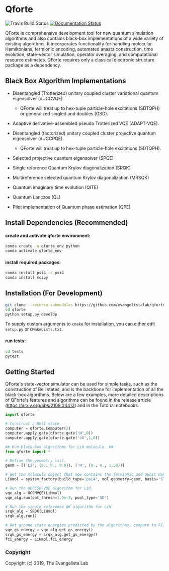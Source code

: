 Qforte
==============================
[//]: # (Badges)

![Travis Build Status](https://travis-ci.org/evangelistalab/qforte.svg?branch=master)
[![Documentation Status](https://readthedocs.org/projects/qforte/badge/?version=latest)](https://qforte.readthedocs.io/en/latest/?badge=latest)


QForte is comprehensive development tool for new quantum simulation algorithms and also contains black-box implementations of a wide variety of existing algorithms. 
It incorporates functionality for handling molecular Hamiltonians, fermionic
encoding, automated ansatz construction, time evolution, state-vector simulation, operator averaging, and computational resource estimates.
QForte requires only a classical electronic structure package as a dependency.

Black Box Algorithm Implementations
-----------------------------------
- Disentangled (Trotterized) unitary coupled cluster variational quantum eigensolver (dUCCVQE)
  - QForte will treat up to hex-tuple particle-hole excitations (SDTQPH) or generalized singled and doubles (GSD).


- Adaptive derivative-assembled pseudo Trotterized VQE (ADAPT-VQE).
  
  
- Disentangled (factorized) unitary coupled cluster projective quantum eigensolver (dUCCPQE)
  - QForte will treat up to hex-tuple particle-hole excitations (SDTQPH).
  
  
- Selected projective quantum eigensolver (SPQE)


- Single reference Quantum Krylov diagonalization (SRQK)


- Multireference selected quantum Krylov diagonalization (MRSQK)


- Quantum imaginary time evolution (QITE)


- Quantum Lanczos (QL)


- Pilot implementation of Quantum phase estimation (QPE)


Install Dependencies (Recommended)
----------------------------------

#### create and activate qforte environment:
```bash
conda create -n qforte_env python
conda activate qforte_env
```

#### install required packages:
```bash
conda install psi4 -c psi4
conda install scipy
```

Installation (For Development)
------------------------------

```bash
git clone --recurse-submodules https://github.com/evangelistalab/qforte.git
cd qforte
python setup.py develop
```

To supply custom arguments to `cmake` for installation, you can either edit `setup.py` or `CMakeLists.txt`.

#### run tests:
```bash
cd tests
pytest
```

Getting Started
---------------

QForte's state-vector simulator can be used for simple tasks, such as the construction of Bell states, and is the backbone for implementation of all the black-box algorithms. Below are a few examples, more detailed descriptions of QForte's features and algorithms can be found in the release article (https://arxiv.org/abs/2108.04413) and in the Tutorial notebooks.  

```python
import qforte

# Construct a Bell state.
computer = qforte.Computer(2)
computer.apply_gate(qforte.gate('H',0))
computer.apply_gate(qforte.gate('cX',1,0))

## Run black-box algorithms for LiH molecule. ##
from qforte import *

# Define the geometry list.
geom = [('Li', (0., 0., 0.0)), ('H', (0., 0., 1.50))]

# Get the molecule object that now contains the fermionic and qubit Hamiltonians.
LiHmol = system_factory(build_type='psi4', mol_geometry=geom, basis='STO-3g', run_fci=1)

# Run the dUCCSD-VQE algorithm for LiH.
vqe_alg = UCCNVQE(LiHmol)
vqe_alg.run(opt_thresh=1.0e-2, pool_type='SD')

# Run the single reference QK algorithm for LiH.
srqk_alg = SRQK(LiHmol)
srqk_alg.run()

# Get ground state energies predicted by the algorithms, compare to FCI. 
vqe_gs_energy = vqe_alg.get_gs_energy()
srqk_gs_energy = srqk_alg.get_gs_energy()
fci_energy = LiHmol.fci_energy
```

### Copyright

Copyright (c) 2019, The Evangelista Lab
